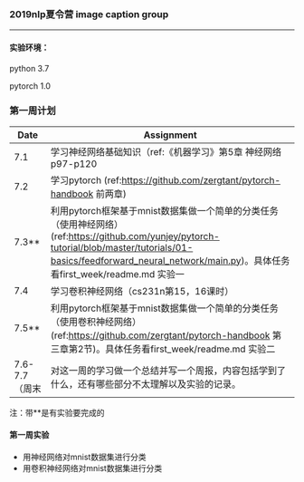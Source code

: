 ###  2019nlp夏令营 image caption group

---

#### 实验环境：

python 3.7

pytorch 1.0

### 第一周计划

| Date          | Assignment                                                   |
| ------------- | ------------------------------------------------------------ |
| 7.1           | 学习神经网络基础知识（ref:《机器学习》第5章 神经网络p97-p120 |
| 7.2           | 学习pytorch (ref:https://github.com/zergtant/pytorch-handbook      前两章) |
| 7.3**         | 利用pytorch框架基于mnist数据集做一个简单的分类任务（使用神经网络）(ref:https://github.com/yunjey/pytorch-tutorial/blob/master/tutorials/01-basics/feedforward_neural_network/main.py)。具体任务看first_week/readme.md 实验一 |
| 7.4           | 学习卷积神经网络（cs231n第15，16课时）                       |
| 7.5**         | 利用pytorch框架基于mnist数据集做一个简单的分类任务（使用卷积神经网络）(ref:https://github.com/zergtant/pytorch-handbook      第三章第2节)。具体任务看first_week/readme.md 实验二 |
| 7.6-7.7（周末 | 对这一周的学习做一个总结并写一个周报，内容包括学到了什么，还有哪些部分不太理解以及实验的记录。 |

注：带**是有实验要完成的

#### 第一周实验

* 用神经网络对mnist数据集进行分类
* 用卷积神经网络对mnist数据集进行分类